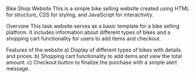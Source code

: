 Bike Shop Website
This is a simple bike selling website created using HTML for structure, CSS for styling, and JavaScript for interactivity.

Overview
This task website serves as a basic template for a bike selling platform. It includes information about different types of bikes and a shopping cart functionality for users to add items and checkout.

Features of the website
a) Display of different types of bikes with details and prices.
b) Shopping cart functionality to add items and view the total amount.
c) Checkout button to finalize the purchase with a simple alert message.

